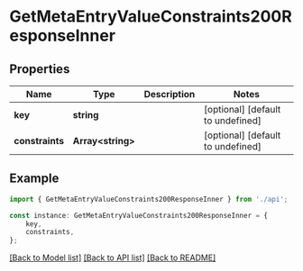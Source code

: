 # GetMetaEntryValueConstraints200ResponseInner


## Properties

Name | Type | Description | Notes
------------ | ------------- | ------------- | -------------
**key** | **string** |  | [optional] [default to undefined]
**constraints** | **Array&lt;string&gt;** |  | [optional] [default to undefined]

## Example

```typescript
import { GetMetaEntryValueConstraints200ResponseInner } from './api';

const instance: GetMetaEntryValueConstraints200ResponseInner = {
    key,
    constraints,
};
```

[[Back to Model list]](../README.md#documentation-for-models) [[Back to API list]](../README.md#documentation-for-api-endpoints) [[Back to README]](../README.md)

